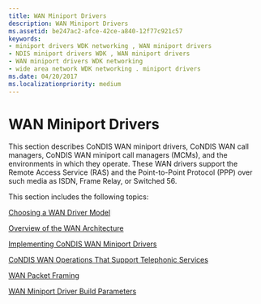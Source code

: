 ```yaml
---
title: WAN Miniport Drivers
description: WAN Miniport Drivers
ms.assetid: be247ac2-afce-42ce-a840-12f77c921c57
keywords:
- miniport drivers WDK networking , WAN miniport drivers
- NDIS miniport drivers WDK , WAN miniport drivers
- WAN miniport drivers WDK networking
- wide area network WDK networking . miniport drivers
ms.date: 04/20/2017
ms.localizationpriority: medium
---
```


# WAN Miniport Drivers





This section describes CoNDIS WAN miniport drivers, CoNDIS WAN call managers, CoNDIS WAN miniport call managers (MCMs), and the environments in which they operate. These WAN drivers support the Remote Access Service (RAS) and the Point-to-Point Protocol (PPP) over such media as ISDN, Frame Relay, or Switched 56.

This section includes the following topics:

[Choosing a WAN Driver Model](choosing-a-wan-driver-model.md)

[Overview of the WAN Architecture](overview-of-the-wan-architecture.md)

[Implementing CoNDIS WAN Miniport Drivers](implementing-condis-wan-miniport-drivers.md)

[CoNDIS WAN Operations That Support Telephonic Services](condis-wan-operations-that-support-telephonic-services.md)

[WAN Packet Framing](wan-packet-framing.md)

[WAN Miniport Driver Build Parameters](wan-miniport-driver-build-parameters.md)

 

 





